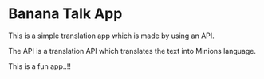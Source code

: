 # Banana Talk App

This is a simple translation app which is made by using an API. 

The API is a translation API which translates the text into Minions language.

This is a fun app..!!